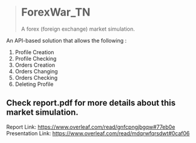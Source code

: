 > # ForexWar_TN
> 
> A forex (foreign exchange) market simulation.

An API-based solution that allows the following :
1. Profile Creation
2. Profile Checking
3. Orders Creation
4. Orders Changing
5. Orders Checking
6. Deleting Profile

## Check report.pdf for more details about  this market simulation.
Report Link: https://www.overleaf.com/read/gnfcpngjbgqw#77eb0e <br>
Presentation Link: https://www.overleaf.com/read/mdqrwfqrsdwt#0caf06
